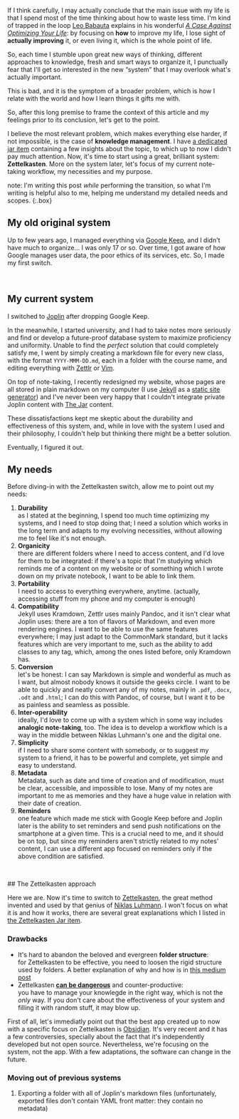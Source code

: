 If I think carefully, I may actually conclude that the main issue with my life is that I spend most of the time thinking about how to waste less time. I'm kind of trapped in the loop [Leo Babauta](https://zenhabits.net) explains in his wonderful [*A Case Against Optimizing Your Life*](https://zenhabits.net/unoptimizing/): by focusing on **how** to improve my life, I lose sight of **actually improving** it, or even living it, which is the whole point of life.

So, each time I stumble upon great new ways of thinking, different approaches to knowledge, fresh and smart ways to organize it, I punctually fear that I'll get so interested in the new “system” that I may overlook what's actually important.

This is bad, and it is the symptom of a broader problem, which is how I relate with the world and how I learn things it gifts me with.

So, after this long premise to frame the context of this article and my feelings prior to its conclusion, let's get to the point.

I believe the most relevant problem, which makes everything else harder, if not impossible, is the case of **knowledge management**. I have [a dedicated jar item](/knowledge) containing a few insights about the topic, to which up to now I didn't pay much attention. Now, it's time to start using a great, brilliant system: **Zettelkasten**. More on the system later, let's focus of my current note-taking workflow, my necessities and my purpose.

note: I'm writing this post *while* performing the transition, so what I'm writing is helpful also to me, helping me understand my detailed needs and scopes.
{:.box}

## My old original system

Up to few years ago, I managed everything via [Google Keep](https://keep.google.com), and I didn't have much to organize… I was only 17 or so. Over time, I got aware of how Google manages user data, the poor ethics of its services, etc. So, I made my first switch.

<br />

## My current system

I switched to [Joplin](https://joplinapp.org) after dropping Google Keep.

In the meanwhile, I started university, and I had to take notes more seriously and find or develop a future-proof database system to maximize proficiency and uniformity. Unable to find the *perfect* solution that could completely satisfy me, I went by simply creating a markdown file for every new class, with the format `YYYY-MMM-DD.md`, each in a folder with the course name, and editing everything with [Zettlr](https://zettlr.com) or [Vim](https://vim.org).

On top of note-taking, I recently redesigned my website, whose pages are all stored in plain markdown on my computer (I use [Jekyll](https://jekyllrb.com) as a [static site generator](https://staticgen.com)) and I've never been very happy that I couldn't integrate private Joplin content with [The Jar](/jar) content.

These dissatisfactions kept me skeptic about the durability and effectiveness of this system, and, while in love with the system I used and their philosophy, I couldn't help but thinking there might be a better solution.

Eventually, I figured it out.

## My needs

Before diving-in with the Zettelkasten switch, allow me to point out my needs:

1. **Durability**   
as I stated at the beginning, I spend too much time optimizing my systems, and I need to stop doing that; I need a solution which works in the long term and adapts to my evolving necessities, without allowing me to feel like it's not enough.
1. **Organicity**   
there are different folders where I need to access content, and I'd love for them to be integrated: if there's a topic that I'm studying which reminds me of a content on my website or of something which I wrote down on my private notebook, I want to be able to link them.
1. **Portability**    
I need to access to everything everywhere, anytime. (actually, accessing stuff from my phone and my computer is enough)
1. **Compatibility**   
Jekyll uses Kramdown, Zettlr uses mainly Pandoc, and it isn't clear what Joplin uses: there are a ton of flavors of Markdown, and even more rendering engines. I want to be able to use the same features everywhere; I may just adapt to the CommonMark standard, but it lacks features which are very important to me, such as the ability to add classes to any tag, which, among the ones listed before, only Kramdown has.
1. **Conversion**   
let's be honest: I can say Markdown is simple and wonderful as much as I want, but almost nobody knows it outside the geeks circle. I want to be able to quickly and neatly convert any of my notes, mainly in `.pdf`, `.docx`, `.odt` and `.html`; I can do this with Pandoc, of course, but I want it to be as painless and seamless as possible.
1. **Inter-operability**   
ideally, I'd love to come up with a system which in some way includes **analogic note-taking**, too. The idea is to develop a workflow which is a way in the middle between Niklas Luhmann's one and the digital one.
1. **Simplicity**   
if I need to share some content with somebody, or to suggest my system to a friend, it has to be powerful and complete, yet simple and easy to understand.
1. **Metadata**   
Metadata, such as date and time of creation and of modification, must be clear, accessible, and impossible to lose. Many of my notes are important to me as memories and they have a huge value in relation with their date of creation.
1. **Reminders**   
one feature which made me stick with Google Keep before and Joplin later is the ability to set reminders and send push notifications on the smartphone at a given time. This is a crucial need to me, and it should be on top, but since my reminders aren't strictly related to my notes' content, I can use a different app focused on reminders only if the above condition are satisfied.

<br>

## The Zettelkasten approach

Here we are. Now it's time to switch to [Zettelkasten](https://en.wikipedia.org/wiki/Zettelkasten), the great method invented and used by that genius of [Niklas Luhmann](https://en.wikipedia.org/wiki/Niklas_Luhmann). I won't focus on what it is and how it works, there are several great explanations which I listed in [the Zettelkasten Jar item](/zettelkasten).

### Drawbacks

- It's hard to abandon the beloved and evergreen **folder structure**:   
for Zettelkasten to be effective, you need to loosen the rigid structure used by folders. A better explanation of why and how is in [this medium post](https://medium.com/@nickmilo22/in-what-ways-can-we-form-useful-relationships-between-notes-9b9ec46973c6)
- Zettelkasten [**can be dangerous**](https://medium.com/@nickmilo22/my-pkm-story-3763985b7a3e) and counter-productive:   
you have to manage your knowlegde in the right way, which is not the *only* way. If you don't care about the effectiveness of your system and filling it with random stuff, it may blow up.

First of all, let's immediatly point out that the best app created up to now with a specific focus on Zettelkasten is [Obsidian](https://obsidian.md). It's very recent and it has a few controversies, specially about the fact that it's independently developed but not open source. Nevertheless, we're focusing on the system, not the app. With a few adaptations, the software can change in the future.

### Moving out of previous systems

1. Exporting a folder with all of Joplin's markdown files (unfortunately, exported files don't contain YAML front matter: they contain no metadata)
